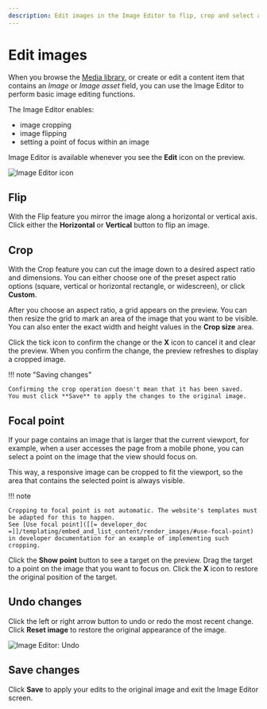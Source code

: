 ```yaml
---
description: Edit images in the Image Editor to flip, crop and select a focal point.
---
```


# Edit images

When you browse the [Media library](content_model.md#content-and-media), or create or edit a content item that contains an *Image* or *Image asset* field, you can use the Image Editor to perform basic image editing functions.

The Image Editor enables:

* image cropping
* image flipping
* setting a point of focus within an image

Image Editor is available whenever you see the **Edit** icon on the preview.

![Image Editor icon](image_editor_icon.png)

## Flip

With the Flip feature you mirror the image along a horizontal or vertical axis.
Click either the **Horizontal** or **Vertical** button to flip an image.

## Crop

With the Crop feature you can cut the image down to a desired aspect ratio and dimensions.
You can either choose one of the preset aspect ratio options (square, vertical or horizontal rectangle, or widescreen), or click **Custom**.

After you choose an aspect ratio, a grid appears on the preview.
You can then resize the grid to mark an area of the image that you want to be visible.
You can also enter the exact width and height values in the **Crop size** area.

Click the tick icon to confirm the change or the **X** icon to cancel it and clear the preview.
When you confirm the change, the preview refreshes to display a cropped image.

!!! note "Saving changes"

    Confirming the crop operation doesn't mean that it has been saved.
    You must click **Save** to apply the changes to the original image.

## Focal point

If your page contains an image that is larger that the current viewport, for example, when a user accesses the page from a mobile phone,  you can select a point on the image that the view should focus on.

This way, a responsive image can be cropped to fit the viewport, so the area that contains the selected point is always visible.

!!! note

    Cropping to focal point is not automatic. The website's templates must be adapted for this to happen.
    See [Use focal point]([[= developer_doc =]]/templating/embed_and_list_content/render_images/#use-focal-point)
    in developer documentation for an example of implementing such cropping.

Click the **Show point** button to see a target on the preview.
Drag the target to a point on the image that you want to focus on.
Click the **X** icon to restore the original position of the target.

## Undo changes

Click the left or right arrow button to undo or redo the most recent change.
Click **Reset image** to restore the original appearance of the image.

![Image Editor: Undo](image_editor_undo.png)

## Save changes

Click **Save** to apply your edits to the original image and exit the Image Editor screen.
